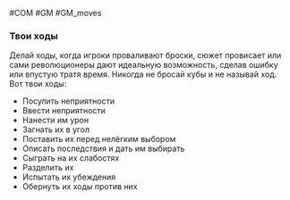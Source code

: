 #COM  #GM #GM_moves 

### Твои ходы
Делай ходы, когда игроки проваливают броски, сюжет провисает или сами революционеры дают идеальную возможность, сделав ошибку или впустую тратя время. Никогда не бросай кубы и не называй ход.
Вот твои ходы:
- Посулить неприятности
- Ввести неприятности
- Нанести им урон
- Загнать их в угол
- Поставить их перед нелёгким выбором
- Описать последствия и дать им выбирать
- Сыграть на их слабостях
- Разделить их
- Испытать их убеждения
- Обернуть их ходы против них